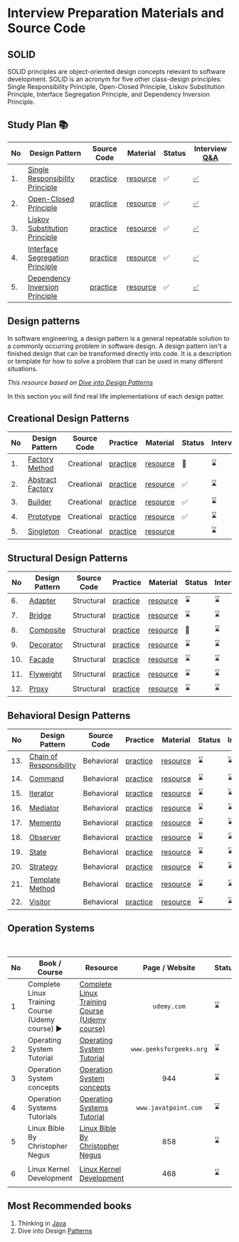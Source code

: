 
# Interview Preparation Materials and Source Code

## SOLID 
SOLID principles are object-oriented design concepts relevant to software development. SOLID is an acronym for five other class-design principles: Single Responsibility Principle, Open-Closed Principle, Liskov Substitution Principle, Interface Segregation Principle, and Dependency Inversion Principle.




## Study Plan 📚
|No|Design Pattern|Source Code|Material|Status|Interview [Q&A](https://github.com/Urunov/Interview-Preparation-WAY/tree/master/SOLID)|
|--|--------------|-----------|--------|------|---------|
|1.| [Single Responsibility Principle](https://github.com/Urunov/Interview-Preparation-WAY/tree/master/SOLID/Single%20Responsibility%20Principle)|[practice](https://github.com/Urunov/Interview-Preparation-WAY/tree/master/SOLID/Single%20Responsibility%20Principle/practice)|[resource](https://github.com/Urunov/Interview-Preparation-WAY/tree/master/SOLID/Single%20Responsibility%20Principle/resource)|✅|[✅](https://github.com/Urunov/Interview-Preparation-WAY/tree/master/SOLID)|
|2.| [Open-Closed Principle](https://github.com/Urunov/Interview-Preparation-WAY/tree/master/SOLID/Open-Closed%20Principle)|[practice](https://github.com/Urunov/Interview-Preparation-WAY/tree/master/SOLID/Open-Closed%20Principle/practice)|[resource](https://github.com/Urunov/Interview-Preparation-WAY/tree/master/SOLID/Open-Closed%20Principle/resource)|✅|[✅](https://github.com/Urunov/Interview-Preparation-WAY/tree/master/SOLID)|
|3.| [Liskov Substitution Principle](https://github.com/Urunov/Interview-Preparation-WAY/tree/master/SOLID/Liskov%20Substitution%20Principle)|[practice](https://github.com/Urunov/Interview-Preparation-WAY/tree/master/SOLID/Liskov%20Substitution%20Principle/practice)|[resource](https://github.com/Urunov/Interview-Preparation-WAY/tree/master/SOLID/Liskov%20Substitution%20Principle/resource)|✅|[✅](https://github.com/Urunov/Interview-Preparation-WAY/tree/master/SOLID)|
|4.| [ Interface Segregation Principle](https://github.com/Urunov/Interview-Preparation-WAY/tree/master/SOLID/Interface%20Segregation%20Principle)|[practice](https://github.com/Urunov/Interview-Preparation-WAY/tree/master/SOLID/Interface%20Segregation%20Principle/practice)|[resource](https://github.com/Urunov/Interview-Preparation-WAY/tree/master/SOLID/Interface%20Segregation%20Principle/resource)|✅|[✅](https://github.com/Urunov/Interview-Preparation-WAY/tree/master/SOLID)|
|5.| [Dependency Inversion Principle](https://github.com/Urunov/Interview-Preparation-WAY/tree/master/SOLID/Dependency%20Inversion%20Principle)|[practice](https://github.com/Urunov/Interview-Preparation-WAY/tree/master/SOLID/Dependency%20Inversion%20Principle/practice)|[resource](https://github.com/Urunov/Interview-Preparation-WAY/tree/master/SOLID/Dependency%20Inversion%20Principle/resource)|✅|[✅](https://github.com/Urunov/Interview-Preparation-WAY/tree/master/SOLID)|

## Design patterns
In software engineering, a design pattern is a general repeatable solution to a commonly occurring problem in software design. 
A design pattern isn't a finished design that can be transformed directly into code.
It is a description or template for how to solve a problem that can be used in many different situations.

_This resource based on [Dive into Design Patterns ](https://github.com/Urunov/Interview-Preparation-WAY/tree/master/design-patterns/Resource%20Books)_

In this section you will find real life implementations of each design patter.

## Creational Design Patterns 
|No|Design Pattern|Source Code|Practice|Material|Status|Interview|
|--|--------------|-----------|--------|-------|-------|---------|
|1.| [Factory Method](https://github.com/Urunov/Interview-Preparation-WAY/tree/master/design-patterns/Creational%20Design%20Patterns/factory-method)|Creational|[practice](https://github.com/Urunov/Interview-Preparation-WAY/tree/master/design-patterns/Creational%20Design%20Patterns/factory-method/practice)|[resource](https://github.com/Urunov/Interview-Preparation-WAY/tree/master/design-patterns/Creational%20Design%20Patterns/factory-method/resource)|:book:|:hourglass:|
|2.| [Abstract Factory](https://github.com/Urunov/Interview-Preparation-WAY/tree/master/design-patterns/Creational%20Design%20Patterns/abstract%20factory)|Creational|[practice](https://github.com/Urunov/Interview-Preparation-WAY/tree/master/design-patterns/Creational%20Design%20Patterns/abstract%20factory/practice)|[resource](https://github.com/Urunov/Interview-Preparation-WAY/tree/master/design-patterns/Creational%20Design%20Patterns/abstract%20factory/resource)|✅|:hourglass:|
|3.| [Builder](https://github.com/Urunov/Interview-Preparation-WAY/tree/master/design-patterns/Creational%20Design%20Patterns/builder)|Creational|[practice](https://github.com/Urunov/Interview-Preparation-WAY/tree/master/design-patterns/Creational%20Design%20Patterns/builder/practice)|[resource](https://github.com/Urunov/Interview-Preparation-WAY/tree/master/design-patterns/Creational%20Design%20Patterns/builder/resource)|✅|:hourglass:|
|4.| [Prototype](https://github.com/Urunov/Interview-Preparation-WAY/tree/master/design-patterns/Creational%20Design%20Patterns/prototype)|Creational|[practice](https://github.com/Urunov/Interview-Preparation-WAY/tree/master/design-patterns/Creational%20Design%20Patterns/prototype/practice)|[resource](https://github.com/Urunov/Interview-Preparation-WAY/tree/master/design-patterns/Creational%20Design%20Patterns/prototype/resource)|✅|:hourglass:|
|5.| [Singleton](https://github.com/Urunov/Interview-Preparation-WAY/tree/master/design-patterns/Creational%20Design%20Patterns/singleton)|Creational|[practice](https://github.com/Urunov/Interview-Preparation-WAY/tree/master/design-patterns/Creational%20Design%20Patterns/singleton/practice)|[resource](https://github.com/Urunov/Interview-Preparation-WAY/tree/master/design-patterns/Creational%20Design%20Patterns/singleton/resource)||:hourglass:|

## Structural Design Patterns 
|No|Design Pattern|Source Code|Practice|Material|Status|Interview|
|--|--------------|-----------|--------|-------|-------|---------|
|6.| [Adapter](https://github.com/Urunov/Interview-Preparation-WAY/tree/master/design-patterns/Structural%20Design%20Patterns/adapter)|Structural|[practice](https://github.com/Urunov/Interview-Preparation-WAY/tree/master/design-patterns/Structural%20Design%20Patterns/adapter/practice)|[resource](https://github.com/Urunov/Interview-Preparation-WAY/tree/master/design-patterns/Structural%20Design%20Patterns/adapter/resource)|:hourglass:|:hourglass:|
|7.| [Bridge](https://github.com/Urunov/Interview-Preparation-WAY/tree/master/design-patterns/Structural%20Design%20Patterns/bridge)|Structural|[practice](https://github.com/Urunov/Interview-Preparation-WAY/tree/master/design-patterns/Structural%20Design%20Patterns/bridge/practice)|[resource](https://github.com/Urunov/Interview-Preparation-WAY/tree/master/design-patterns/Structural%20Design%20Patterns/bridge/resource)|:hourglass:|:hourglass:|
|8.| [Composite](https://github.com/Urunov/Interview-Preparation-WAY/tree/master/design-patterns/Structural%20Design%20Patterns/composite)|Structural|[practice](https://github.com/Urunov/Interview-Preparation-WAY/tree/master/design-patterns/Structural%20Design%20Patterns/composite/practice)|[resource](https://github.com/Urunov/Interview-Preparation-WAY/tree/master/design-patterns/Structural%20Design%20Patterns/composite/resource)|:book:|:hourglass:|
|9.| [Decorator](https://github.com/Urunov/Interview-Preparation-WAY/tree/master/design-patterns/Structural%20Design%20Patterns/decorator)|Structural|[practice](https://github.com/Urunov/Interview-Preparation-WAY/tree/master/design-patterns/Structural%20Design%20Patterns/decorator/practice)|[resource](https://github.com/Urunov/Interview-Preparation-WAY/tree/master/design-patterns/Structural%20Design%20Patterns/decorator/resource)|:hourglass:|:hourglass:|
|10.| [Facade](https://github.com/Urunov/Interview-Preparation-WAY/tree/master/design-patterns/Structural%20Design%20Patterns/facade)|Structural|[practice](https://github.com/Urunov/Interview-Preparation-WAY/tree/master/design-patterns/Structural%20Design%20Patterns/facade/practice)|[resource](https://github.com/Urunov/Interview-Preparation-WAY/tree/master/design-patterns/Structural%20Design%20Patterns/facade/resource)|:hourglass:|:hourglass:|
|11.| [Flyweight](https://github.com/Urunov/Interview-Preparation-WAY/tree/master/design-patterns/Structural%20Design%20Patterns/flyweight)|Structural|[practice](https://github.com/Urunov/Interview-Preparation-WAY/tree/master/design-patterns/Structural%20Design%20Patterns/flyweight/practice)|[resource](https://github.com/Urunov/Interview-Preparation-WAY/tree/master/design-patterns/Structural%20Design%20Patterns/flyweight/resource)|:hourglass:|:hourglass:|
|12.| [Proxy](https://github.com/Urunov/Interview-Preparation-WAY/tree/master/design-patterns/Structural%20Design%20Patterns/proxy)|Structural|[practice](https://github.com/Urunov/Interview-Preparation-WAY/tree/master/design-patterns/Structural%20Design%20Patterns/proxy/practice)|[resource](https://github.com/Urunov/Interview-Preparation-WAY/tree/master/design-patterns/Structural%20Design%20Patterns/proxy/resource)|:hourglass:|:hourglass:|

## Behavioral Design Patterns 
|No|Design Pattern|Source Code|Practice|Material|Status|Interview|
|--|--------------|-----------|--------|-------|-------|---------|
|13.| [Chain of </br> Responsibility](https://github.com/Urunov/Interview-Preparation-WAY/tree/master/design-patterns/Behavioral%20Design%20Patterns/chain%20of%20responsibility)|Behavioral|[practice](https://github.com/Urunov/Interview-Preparation-WAY/tree/master/design-patterns/Behavioral%20Design%20Patterns/chain%20of%20responsibility/practice)|[resource](https://github.com/Urunov/Interview-Preparation-WAY/tree/master/design-patterns/Behavioral%20Design%20Patterns/chain%20of%20responsibility/resource)|:hourglass:|:hourglass:|
|14.| [Command](https://github.com/Urunov/Interview-Preparation-WAY/tree/master/design-patterns/Behavioral%20Design%20Patterns/command)|Behavioral|[practice](https://github.com/Urunov/Interview-Preparation-WAY/tree/master/design-patterns/Behavioral%20Design%20Patterns/command/practice)|[resource](https://github.com/Urunov/Interview-Preparation-WAY/tree/master/design-patterns/Behavioral%20Design%20Patterns/command/resource)|:hourglass:|:hourglass:|
|15.| [Iterator](https://github.com/Urunov/Interview-Preparation-WAY/tree/master/design-patterns/Behavioral%20Design%20Patterns/iterator)|Behavioral |[practice](https://github.com/Urunov/Interview-Preparation-WAY/tree/master/design-patterns/Behavioral%20Design%20Patterns/iterator/practice)|[resource](https://github.com/Urunov/Interview-Preparation-WAY/tree/master/design-patterns/Behavioral%20Design%20Patterns/iterator/resource)|:hourglass:|:hourglass:|
|16.| [Mediator](https://github.com/Urunov/Interview-Preparation-WAY/tree/master/design-patterns/Behavioral%20Design%20Patterns/mediator)|Behavioral|[practice](https://github.com/Urunov/Interview-Preparation-WAY/tree/master/design-patterns/Behavioral%20Design%20Patterns/mediator/practice)|[resource](https://github.com/Urunov/Interview-Preparation-WAY/tree/master/design-patterns/Behavioral%20Design%20Patterns/mediator/resource)|:hourglass:|:hourglass:|
|17.| [Memento](https://github.com/Urunov/Interview-Preparation-WAY/tree/master/design-patterns/Behavioral%20Design%20Patterns/memento)|Behavioral|[practice](https://github.com/Urunov/Interview-Preparation-WAY/tree/master/design-patterns/Behavioral%20Design%20Patterns/memento/practice)|[resource](https://github.com/Urunov/Interview-Preparation-WAY/tree/master/design-patterns/Behavioral%20Design%20Patterns/memento/resource)|:hourglass:|:hourglass:|
|18.| [Observer](https://github.com/Urunov/Interview-Preparation-WAY/tree/master/design-patterns/Behavioral%20Design%20Patterns/observer)|Behavioral|[practice](https://github.com/Urunov/Interview-Preparation-WAY/tree/master/design-patterns/Behavioral%20Design%20Patterns/observer/practice)|[resource](https://github.com/Urunov/Interview-Preparation-WAY/tree/master/design-patterns/Behavioral%20Design%20Patterns/observer/resource)|:hourglass:|:hourglass:|
|19.| [State](https://github.com/Urunov/Interview-Preparation-WAY/tree/master/design-patterns/Behavioral%20Design%20Patterns/state)|Behavioral|[practice](https://github.com/Urunov/Interview-Preparation-WAY/tree/master/design-patterns/Behavioral%20Design%20Patterns/state/practice)|[resource](https://github.com/Urunov/Interview-Preparation-WAY/tree/master/design-patterns/Behavioral%20Design%20Patterns/state/resource)|:hourglass:|:hourglass:|
|20.| [Strategy](https://github.com/Urunov/Interview-Preparation-WAY/tree/master/design-patterns/Behavioral%20Design%20Patterns/strategy)|Behavioral|[practice](https://github.com/Urunov/Interview-Preparation-WAY/tree/master/design-patterns/Behavioral%20Design%20Patterns/strategy/practice)|[resource](https://github.com/Urunov/Interview-Preparation-WAY/tree/master/design-patterns/Behavioral%20Design%20Patterns/strategy/resource)|:hourglass:|:hourglass:|
|21.| [Template </br> Method](https://github.com/Urunov/Interview-Preparation-WAY/tree/master/design-patterns/Behavioral%20Design%20Patterns/templete%20method)|Behavioral |[practice](https://github.com/Urunov/Interview-Preparation-WAY/tree/master/design-patterns/Behavioral%20Design%20Patterns/templete%20method/practice)|[resource](https://github.com/Urunov/Interview-Preparation-WAY/tree/master/design-patterns/Behavioral%20Design%20Patterns/templete%20method/resource)|:hourglass:|:hourglass:|
|22.| [Visitor](https://github.com/Urunov/Interview-Preparation-WAY/tree/master/design-patterns/Behavioral%20Design%20Patterns/visitor)|Behavioral|[practice](https://github.com/Urunov/Interview-Preparation-WAY/tree/master/design-patterns/Behavioral%20Design%20Patterns/visitor/practice)|[resource](https://github.com/Urunov/Interview-Preparation-WAY/tree/master/design-patterns/Behavioral%20Design%20Patterns/visitor/resource)|:hourglass:|:hourglass:|


## Operation Systems


<br/>

|No|Book / Course|Resource|Page / Website|Status|
|--|----|--------|----|------|
|1|Complete Linux Training Course (Udemy course) :arrow_forward:|[Complete Linux Training Course (Udemy course)](https://www.udemy.com/course/complete-linux-training-course-to-get-your-dream-it-job/)|<p align="center"> ```udemy.com```</p>|:hourglass:|
|2|Operating System Tutorial|[Operating System Tutorial](https://www.geeksforgeeks.org/operating-systems/?ref=ghm)|<p align="center">  ```www.geeksforgeeks.org```</p>|:hourglass:|
|3| Operation System concepts |[Operation System concepts](https://github.com/abbos0123/Operation-Systems/tree/main/Operating%20System%20Concepts)|<p align="center">944 </p>|:hourglass:|
|4|Operation Systems Tutorials|[Operating Systems Tutorial](https://www.javatpoint.com/operating-system)|<p align="center"> ```www.javatpoint.com``` </p>|:hourglass:|
|5|Linux Bible By Christopher Negus |[Linux Bible By Christopher Negus](https://github.com/abbos0123/Operation-Systems/tree/main/Linux%20Bible%20By%20Christopher%20Negus)|<p align="center">858 </p>|:hourglass:|
|6|Linux Kernel Development|[Linux Kernel Development](https://github.com/abbos0123/Operation-Systems/tree/main/Linux%20Kernel%20Development%2C%203rd%20Edition)|<p align="center">468</p>|:hourglass:|



## Most Recommended books
1. Thinking in [Java](https://people.inf.elte.hu/delsaai/java/6Eckel%20-%20Thinking%20in%20Java%20(4th%202006)%20p1079.pdf) 
2. Dive into Design [Patterns](https://github.com/Urunov/Interview-Preparation-WAY/tree/master/design-patterns/Resource%20Books)
